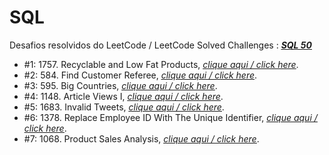 # SQL
Desafios resolvidos do LeetCode / LeetCode Solved Challenges : <em><a href="https://leetcode.com/studyplan/top-sql-50/" target="_blank" rel="nofollow noopener noreferrer"><span style="text-decoration: underline;"><strong>SQL 50</strong></span></a></em>
<ul>
 	<li>#1: 1757. Recyclable and Low Fat Products, <a href="https://github.com/rodrigorissettoterra/SQL/blob/main/Desafio%20%231:%201757.%20Recyclable%20and%20Low%20Fat%20Products.md" target="_blank" rel="nofollow noopener noreferrer"><span style="text-decoration: underline;"><em>clique aqui / click here</em></span></a>.</li>
 	<li>#2: 584. Find Customer Referee, <a href="https://github.com/rodrigorissettoterra/SQL/blob/main/Desafio%20%232:%20584.%20Find%20Customer%20Referee.md" target="_blank" rel="nofollow noopener noreferrer"><span style="text-decoration: underline;"><em>clique aqui / click here</em></span></a>.</li>
 	<li>#3: 595. Big Countries, <a href="https://github.com/rodrigorissettoterra/SQL/blob/main/Desafio%20%233%3A%20595.%20Big%20Countries.md" target="_blank" rel="nofollow noopener noreferrer"><span style="text-decoration: underline;"><em>clique aqui / click here</em></span></a>.</li>
 	<li>#4: 1148. Article Views I, <a href="https://github.com/rodrigorissettoterra/SQL/blob/main/Desafio%20%234%3A%201148.%20Article%20Views%20I.md" target="_blank" rel="nofollow noopener noreferrer"><span style="text-decoration: underline;"><em>clique aqui / click here</em></span></a>.</li>
 	<li>#5: 1683. Invalid Tweets, <a href="https://github.com/rodrigorissettoterra/SQL/blob/main/Desafio%20%235%3A%201683.%20Invalid%20Tweets.md" target="_blank" rel="nofollow noopener noreferrer"><span style="text-decoration: underline;"><em>clique aqui / click here</em></span></a>.</li>
 	<li>#6: 1378. Replace Employee ID With The Unique Identifier, <a href="https://github.com/rodrigorissettoterra/SQL/blob/main/Desafio%20%235%3A%201378.%20Replace%20Employee%20ID%20With%20The%20Unique%20Identifier.md" target="_blank" rel="nofollow noopener noreferrer"><span style="text-decoration: underline;"><em>clique aqui / click here</em></span></a>.</li>
 	<li>#7: 1068. Product Sales Analysis, <a href="https://github.com/rodrigorissettoterra/SQL/blob/main/Desafio%20%237:%201068.%20Product%20Sales%20Analysis%20I.md" target="_blank" rel="nofollow noopener noreferrer"><span style="text-decoration: underline;"><em>clique aqui / click here</em></span></a>.</li>
</ul>
